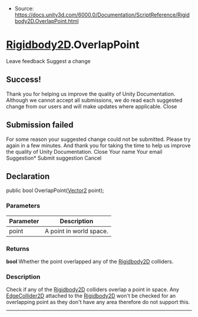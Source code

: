 * Source: https://docs.unity3d.com/6000.0/Documentation/ScriptReference/Rigidbody2D.OverlapPoint.html

#  [Rigidbody2D](https://docs.unity3d.com/6000.0/Documentation/ScriptReference/Rigidbody2D.html).OverlapPoint
Leave feedback
Suggest a change
## Success!
Thank you for helping us improve the quality of Unity Documentation. Although we cannot accept all submissions, we do read each suggested change from our users and will make updates where applicable.
Close
## Submission failed
For some reason your suggested change could not be submitted. Please <a>try again</a> in a few minutes. And thank you for taking the time to help us improve the quality of Unity Documentation.
Close
Your name Your email Suggestion* Submit suggestion
Cancel
## Declaration
public bool OverlapPoint([Vector2](https://docs.unity3d.com/6000.0/Documentation/ScriptReference/Vector2.html) point); 
### Parameters
Parameter | Description  
---|---  
point | A point in world space.  
### Returns
**bool** Whether the point overlapped any of the [Rigidbody2D](https://docs.unity3d.com/6000.0/Documentation/ScriptReference/Rigidbody2D.html) colliders. 
### Description
Check if any of the [Rigidbody2D](https://docs.unity3d.com/6000.0/Documentation/ScriptReference/Rigidbody2D.html) colliders overlap a point in space.
Any [EdgeCollider2D](https://docs.unity3d.com/6000.0/Documentation/ScriptReference/EdgeCollider2D.html) attached to the [Rigidbody2D](https://docs.unity3d.com/6000.0/Documentation/ScriptReference/Rigidbody2D.html) won't be checked for an overlapping point as they don't have any area therefore do not support this.
* * *
